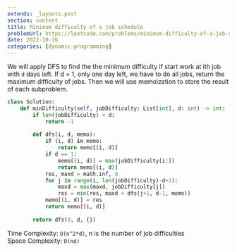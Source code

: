 ```yaml
---
extends: _layouts.post
section: content
title: Minimum difficulty of a job schedule
problemUrl: https://leetcode.com/problems/minimum-difficulty-of-a-job-schedule/
date: 2022-10-16
categories: [dynamic-programming]
---
```


We will apply DFS to find the the minimum difficulty if start work at ith job with `d` days left. If d = 1, only one day left, we have to do all jobs, return the maximum difficulty of jobs. Then we will use memoization to store the result of each subproblem.

```python
class Solution:
    def minDifficulty(self, jobDifficulty: List[int], d: int) -> int:
        if len(jobDifficulty) < d:
            return -1
        
        def dfs(i, d, memo):
            if (i, d) in memo:
                return memo[(i, d)]
            if d == 1:
                memo[(i, d)] = max(jobDifficulty[i:])
                return memo[(i, d)]
            res, maxd = math.inf, 0
            for j in range(i, len(jobDifficulty)-d+1):
                maxd = max(maxd, jobDifficulty[j])
                res = min(res, maxd + dfs(j+1, d-1, memo))
            memo[(i, d)] = res
            return memo[(i, d)]
        
        return dfs(0, d, {})
```

Time Complexity: `O(n^2*d)`, n is the number of job difficulties <br/>
Space Complexity: `O(nd)`

